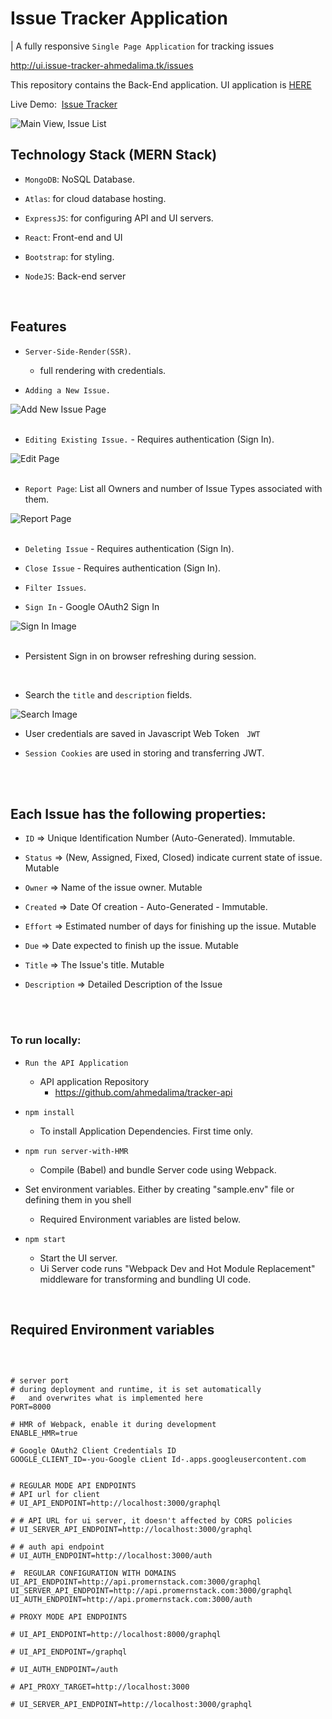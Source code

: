 <h1> Issue Tracker Application </h1>

| A fully responsive `Single Page Application` for tracking issues

http://ui.issue-tracker-ahmedalima.tk/issues

This repository contains the Back-End application.
UI application is <a href="https://github.com/ahmedalima/tracker-ui" target="_blank" rel="noreferrer"> HERE </a>

Live Demo:&nbsp; 
<a href="http://ui.issue-tracker-ahmedalima.tk/issues" target="blank" rel="noreferrer" >
 Issue Tracker 
</a>

<img src="./assets/images/description.png" alt="Main View, Issue List" />

<h2>
Technology Stack (MERN Stack)
</h2>

* `MongoDB`: NoSQL Database. 

* `Atlas`: for cloud database hosting.

* `ExpressJS`: for configuring API and UI servers.

* `React`: Front-end and UI

* `Bootstrap`: for styling.

* `NodeJS`: Back-end server

<br />

<h2>
Features
</h2>

* `Server-Side-Render(SSR)`.
  * full rendering with credentials. 


* `Adding a New Issue.` 

<img src="./assets/images/new-issue.png" alt="Add New Issue Page" />

<br />

<br />


* `Editing Existing Issue.` - Requires authentication (Sign In).

<img src="./assets/images/edit.png" alt="Edit Page" />

<br />

<br />

* `Report Page`: List all Owners and number of Issue Types associated with them.

<img src="./assets/images/report.png" alt="Report Page"/>

<br />

<br />



* `Deleting Issue` - Requires authentication (Sign In).

* `Close Issue` - Requires authentication (Sign In).

* `Filter Issues`.

* `Sign In` - Google OAuth2 Sign In

<img src="./assets/images/signin.png" alt="Sign In Image" />

<br />
<br />

* Persistent Sign in on browser refreshing during session.
<br />

* Search the `title` and `description` fields.

<img src="./assets/images/search.png" alt="Search Image" />

* User credentials are saved in Javascript Web Token &nbsp; `JWT`

* `Session Cookies` are used in storing and transferring JWT.


<br />
<br />


<h2>
Each Issue has the following properties:
</h2>

* `ID` => Unique Identification Number (Auto-Generated). Immutable.

* `Status` => (New, Assigned, Fixed, Closed) indicate current state of issue. Mutable

* `Owner` => Name of the issue owner. Mutable

* `Created` => Date Of creation - Auto-Generated - Immutable.

* `Effort` => Estimated number of days for finishing up the issue. Mutable

* `Due` => Date expected to finish up the issue. Mutable

* `Title` => The Issue's title. Mutable

* `Description` => Detailed Description of the Issue

<br />

<br />


<h3> To run locally: </h3>

* `Run the API Application`
  * API application Repository
    * https://github.com/ahmedalima/tracker-api

* `npm install`
  * To install Application Dependencies. First time only.

* `npm run server-with-HMR`
  * Compile (Babel) and bundle Server code using Webpack.

* Set environment variables. Either by creating "sample.env" file or defining them in you shell
  * Required Environment variables are listed below.

* `npm start`
  * Start the UI server.
  * Ui Server code runs "Webpack Dev and Hot Module Replacement" middleware for transforming and bundling UI code. 

<br />
<h2>
Required Environment variables
</h2>

<br />

```

# server port
# during deployment and runtime, it is set automatically
#   and overwrites what is implemented here
PORT=8000

# HMR of Webpack, enable it during development
ENABLE_HMR=true

# Google OAuth2 Client Credentials ID 
GOOGLE_CLIENT_ID=-you-Google cLient Id-.apps.googleusercontent.com


# REGULAR MODE API ENDPOINTS
# API url for client
# UI_API_ENDPOINT=http://localhost:3000/graphql

# # API URL for ui server, it doesn't affected by CORS policies
# UI_SERVER_API_ENDPOINT=http://localhost:3000/graphql

# # auth api endpoint
# UI_AUTH_ENDPOINT=http://localhost:3000/auth

#  REGULAR CONFIGURATION WITH DOMAINS
UI_API_ENDPOINT=http://api.promernstack.com:3000/graphql
UI_SERVER_API_ENDPOINT=http://api.promernstack.com:3000/graphql
UI_AUTH_ENDPOINT=http://api.promernstack.com:3000/auth

# PROXY MODE API ENDPOINTS

# UI_API_ENDPOINT=http://localhost:8000/graphql

# UI_API_ENDPOINT=/graphql

# UI_AUTH_ENDPOINT=/auth

# API_PROXY_TARGET=http://localhost:3000

# UI_SERVER_API_ENDPOINT=http://localhost:3000/graphql
```
